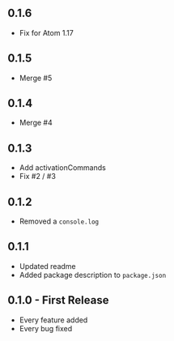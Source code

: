 ## 0.1.6
* Fix for Atom 1.17

## 0.1.5
* Merge #5

## 0.1.4
* Merge #4

## 0.1.3
* Add activationCommands
* Fix #2 / #3

## 0.1.2
* Removed a `console.log`

## 0.1.1
* Updated readme
* Added package description to `package.json`

## 0.1.0 - First Release
* Every feature added
* Every bug fixed
